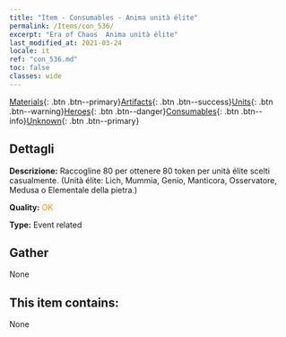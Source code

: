 ```yaml
---
title: "Item - Consumables - Anima unità élite"
permalink: /Items/con_536/
excerpt: "Era of Chaos  Anima unità élite"
last_modified_at: 2021-03-24
locale: it
ref: "con_536.md"
toc: false
classes: wide
---
```

 [Materials](/it/Items/){: .btn .btn--primary}[Artifacts](/it/Items/Artifacts/){: .btn .btn--success}[Units](/it/Items/Units/){: .btn .btn--warning}[Heroes](/it/Items/Heroes/){: .btn .btn--danger}[Consumables](/it/Items/Consumables/){: .btn .btn--info}[Unknown](/it/Items/Unknown/){: .btn .btn--primary}

## Dettagli
 **Descrizione:** Raccogline 80 per ottenere 80 token per unità élite scelti casualmente. (Unità élite: Lich, Mummia, Genio, Manticora, Osservatore, Medusa o Elementale della pietra.)

 **Quality:** <span style="color: #FF8C00">OK</span>

 **Type:** Event related

## Gather

  None

## This item contains:

  None

